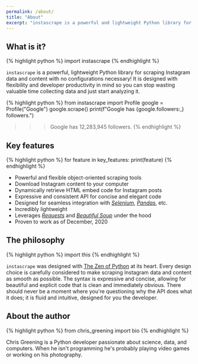 ```yaml
---
permalink: /about/
title: "About"
excerpt: "instascrape is a powerful and lightweight Python library for scraping Instagram data"
---
```


## What is it?

{% highlight python %}
import instascrape
{% endhighlight %}

`instascrape` is a powerful, lightweight Python library for scraping Instagram data and content with no configurations necessary!
It is designed with flexibility and developer productivity in mind so you can stop wasting valuable time collecting data and just start analyzing it.

{% highlight python %}
from instascrape import Profile
google = Profile("Google")
google.scrape()
print(f"Google has {google.followers:,} followers.")
>>> Google has 12,283,945 followers.
{% endhighlight %}

## Key features

{% highlight python %}
for feature in key_features:
    print(feature)
{% endhighlight %}

* Powerful and flexible object-oriented scraping tools
* Download Instagram content to your computer
* Dynamically retrieve HTML embed code for Instagram posts
* Expressive and consistent API for concise and elegant code
* Designed for seamless integration with [_Selenium_](https://selenium-python.readthedocs.io/), [_Pandas_](https://pandas.pydata.org/), etc.
* Incredibly lightweight
* Leverages [_Requests_](https://requests.readthedocs.io/en/master/) and [_Beautiful Soup_](https://www.crummy.com/software/BeautifulSoup/bs4/doc/) under the hood
* Proven to work as of December, 2020

## The philosophy

{% highlight python %}
import this
{% endhighlight %}

`instascrape` was designed with [The Zen of Python](https://www.python.org/dev/peps/pep-0020/) at its heart. Every design choice is carefully considered to make scraping Instagram data and content as smooth as possible. The syntax is expressive and concise, allowing for beautiful and explicit code that is clean and immediately obvious. There should never be a moment where you're questioning why the API does what it does; it is fluid and intuitive, designed for you the developer.

## About the author

{% highlight python %}
from chris_greening import bio
{% endhighlight %}

Chris Greening is a Python developer passionate about science, data, and computers. When he isn't programming he's probably playing video games or working on his photography.